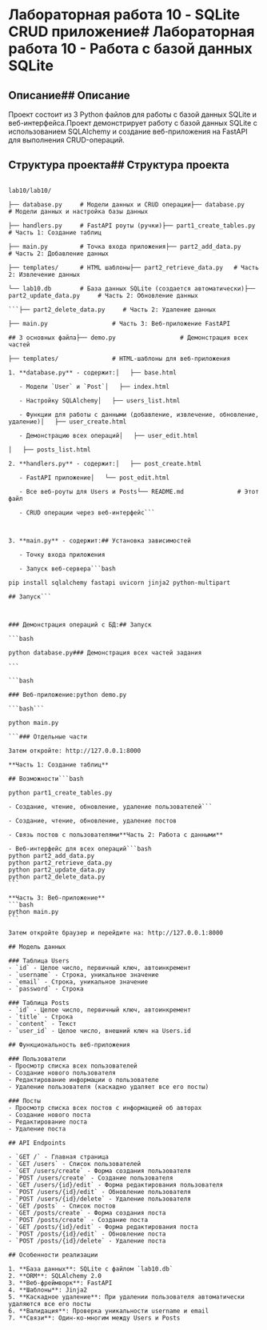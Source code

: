 # Лабораторная работа 10 - SQLite CRUD приложение# Лабораторная работа 10 - Работа с базой данных SQLite



## Описание## Описание



Проект состоит из 3 Python файлов для работы с базой данных SQLite и веб-интерфейса.Проект демонстрирует работу с базой данных SQLite с использованием SQLAlchemy и создание веб-приложения на FastAPI для выполнения CRUD-операций.



## Структура проекта## Структура проекта



``````

lab10/lab10/

├── database.py     # Модели данных и CRUD операции├── database.py              # Модели данных и настройка базы данных

├── handlers.py     # FastAPI роуты (ручки)├── part1_create_tables.py   # Часть 1: Создание таблиц

├── main.py         # Точка входа приложения├── part2_add_data.py        # Часть 2: Добавление данных

├── templates/      # HTML шаблоны├── part2_retrieve_data.py   # Часть 2: Извлечение данных

└── lab10.db        # База данных SQLite (создается автоматически)├── part2_update_data.py     # Часть 2: Обновление данных

```├── part2_delete_data.py     # Часть 2: Удаление данных

├── main.py                  # Часть 3: Веб-приложение FastAPI

## 3 основных файла├── demo.py                  # Демонстрация всех частей

├── templates/               # HTML-шаблоны для веб-приложения

1. **database.py** - содержит:│   ├── base.html

   - Модели `User` и `Post`│   ├── index.html

   - Настройку SQLAlchemy│   ├── users_list.html

   - Функции для работы с данными (добавление, извлечение, обновление, удаление)│   ├── user_create.html

   - Демонстрацию всех операций│   ├── user_edit.html

│   ├── posts_list.html

2. **handlers.py** - содержит:│   ├── post_create.html

   - FastAPI приложение│   └── post_edit.html

   - Все веб-роуты для Users и Posts└── README.md               # Этот файл

   - CRUD операции через веб-интерфейс```



3. **main.py** - содержит:## Установка зависимостей

   - Точку входа приложения

   - Запуск веб-сервера```bash

pip install sqlalchemy fastapi uvicorn jinja2 python-multipart

## Запуск```



### Демонстрация операций с БД:## Запуск

```bash

python database.py### Демонстрация всех частей задания

```

```bash

### Веб-приложение:python demo.py

```bash```

python main.py

```### Отдельные части

Затем откройте: http://127.0.0.1:8000

**Часть 1: Создание таблиц**

## Возможности```bash

python part1_create_tables.py

- Создание, чтение, обновление, удаление пользователей```

- Создание, чтение, обновление, удаление постов

- Связь постов с пользователями**Часть 2: Работа с данными**

- Веб-интерфейс для всех операций```bash
python part2_add_data.py
python part2_retrieve_data.py
python part2_update_data.py
python part2_delete_data.py
```

**Часть 3: Веб-приложение**
```bash
python main.py
```

Затем откройте браузер и перейдите на: http://127.0.0.1:8000

## Модель данных

### Таблица Users
- `id` - Целое число, первичный ключ, автоинкремент
- `username` - Строка, уникальное значение
- `email` - Строка, уникальное значение  
- `password` - Строка

### Таблица Posts
- `id` - Целое число, первичный ключ, автоинкремент
- `title` - Строка
- `content` - Текст
- `user_id` - Целое число, внешний ключ на Users.id

## Функциональность веб-приложения

### Пользователи
- Просмотр списка всех пользователей
- Создание нового пользователя
- Редактирование информации о пользователе
- Удаление пользователя (каскадно удаляет все его посты)

### Посты
- Просмотр списка всех постов с информацией об авторах
- Создание нового поста
- Редактирование поста
- Удаление поста

## API Endpoints

- `GET /` - Главная страница
- `GET /users` - Список пользователей
- `GET /users/create` - Форма создания пользователя
- `POST /users/create` - Создание пользователя
- `GET /users/{id}/edit` - Форма редактирования пользователя
- `POST /users/{id}/edit` - Обновление пользователя
- `POST /users/{id}/delete` - Удаление пользователя
- `GET /posts` - Список постов
- `GET /posts/create` - Форма создания поста
- `POST /posts/create` - Создание поста
- `GET /posts/{id}/edit` - Форма редактирования поста
- `POST /posts/{id}/edit` - Обновление поста
- `POST /posts/{id}/delete` - Удаление поста

## Особенности реализации

1. **База данных**: SQLite с файлом `lab10.db`
2. **ORM**: SQLAlchemy 2.0
3. **Веб-фреймворк**: FastAPI
4. **Шаблоны**: Jinja2
5. **Каскадное удаление**: При удалении пользователя автоматически удаляются все его посты
6. **Валидация**: Проверка уникальности username и email
7. **Связи**: Один-ко-многим между Users и Posts